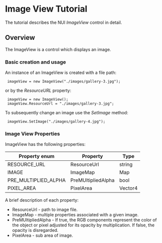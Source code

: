 # Image View Tutorial

The tutorial describes the NUI _ImageView_ control in detail.

## Overview

The ImageView is a control which displays an image.  

### Basic creation and usage

An instance of an ImageView is created with a file path: 

~~~{.cs}
 imageView = new ImageView("./images/gallery-3.jpg");
~~~

or by the _ResourceURL_ property:

~~~{.cs}
 imageView = new ImageView();
 imageView.ResourceUrl = "./images/gallery-3.jpg";
~~~

To subsequently change an image use the _SetImage_ method:

~~~{.cs}
 imageView.SetImage("./images/gallery-4.jpg");
~~~
 
### Image View Properties

ImageView has the following properties:

|  Property enum  | Property  | Type |
| ------------ | ------------ | ------------ |
| RESOURCE_URL | ResourceUrl | string  |
| IMAGE | ImageMap | Map 
| PRE_MULTIPLIED_ALPHA | PreMUltipliedAlpha | bool |
| PIXEL_AREA | PixelArea | Vector4 |

A brief description of each property:

+ ResourceUrl        - path to image file.
+ ImageMap           - multiple properties associated with a given image.
+ PreMUltipliedAlpha - If true, the RGB components represent the color of the object or pixel adjusted for its opacity
                       by multiplication. If false, the opacity is disregarded.
+ PixelArea          - sub area of image.

